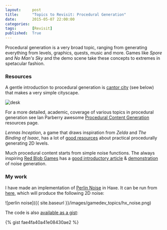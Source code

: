 ```yaml
---
layout:     post
title:      "Topics to Revisit: Procedural Generation"
date:       2015-05-07 22:00:00
categories: 
tags:       [Revisit]
published:  True
---
```


Procedural generation is a very broad topic, ranging from generating everything from levels, graphics, quests, music and more. Games like _Spore_ and _No Man's Sky_ and the demo scene take these concepts to extremes in spetacular fashion.


### Resources

A gentle introduction to procedural generation is [cantor city](http://procworld.blogspot.dk/2014/11/cantor-city.html) (see below) that makes a very simple cityscape.

![desk](http://2.bp.blogspot.com/-4DXBmMcQ7kE/VGfaKyPjzII/AAAAAAAAHJU/xIgDhW_ihFo/s1600/GrammarPreview%2B2014-11-14%2B17-05-42-77.gif)

For a more detailed, academic, coverage of various topics in procedural generation see Ian Parberry awesome [Procedural Content Generation](http://larc.unt.edu/ian/research/content/) resources page.

_Lennas Inception_, a game that draws inspiration from _Zelda_ and _The Binding of Isaac_, has a lot of [good resources](http://bytten-studio.com/devlog//tags.html#proceduralgeneration-ref) about practical procedurally generating 2D levels.

Much procedural content starts from simple noise functions. The always inspiring [Red Blob Games](http://www.redblobgames.com) has a [good introductory article](http://www.redblobgames.com/articles/noise/introduction.html) & [demonstration](http://www.redblobgames.com/articles/noise/2d/) of noise generation.


### My work

I have made an implementation of [Perlin Noise](http://en.wikipedia.org/wiki/Perlin_noise) in Haxe. It can be run from [here](http://try.haxe.org/#f1cc2), which will produce the following 2D noise:

![perlin noise]({{ site.baseurl }}/images/gamedev_topics/hx_noise.png)

The code is also [available as a gist](https://gist.github.com/anissen/fae4fa40a41e08430ae2):

{% gist fae4fa40a41e08430ae2 %}

